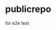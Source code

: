# publicrepo
for e2e test























































































































































































































































